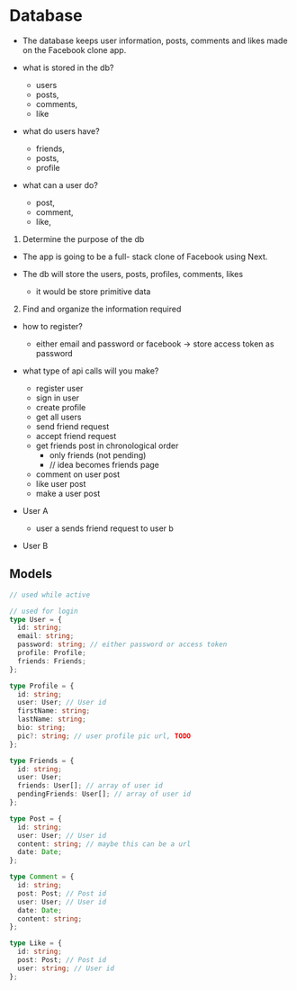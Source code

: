 # Database

- The database keeps user information, posts, comments and likes made on the Facebook clone app.

- what is stored in the db?

  - users
  - posts,
  - comments,
  - like

- what do users have?

  - friends,
  - posts,
  - profile

- what can a user do?

  - post,
  - comment,
  - like,

1. Determine the purpose of the db

- The app is going to be a full- stack clone of Facebook using Next.

- The db will store the users, posts, profiles, comments, likes

  - it would be store primitive data

2. Find and organize the information required

- how to register?
  - either email and password or facebook -> store access token as password
- what type of api calls will you make?

  - register user
  - sign in user
  - create profile
  - get all users
  - send friend request
  - accept friend request
  - get friends post in chronological order
    - only friends (not pending)
    - // idea becomes friends page
  - comment on user post
  - like user post
  - make a user post

- User A
  - user a sends friend request to user b
- User B

## Models

```typescript
// used while active

// used for login
type User = {
  id: string;
  email: string;
  password: string; // either password or access token
  profile: Profile;
  friends: Friends;
};

type Profile = {
  id: string;
  user: User; // User id
  firstName: string;
  lastName: string;
  bio: string;
  pic?: string; // user profile pic url, TODO
};

type Friends = {
  id: string;
  user: User;
  friends: User[]; // array of user id
  pendingFriends: User[]; // array of user id
};

type Post = {
  id: string;
  user: User; // User id
  content: string; // maybe this can be a url
  date: Date;
};

type Comment = {
  id: string;
  post: Post; // Post id
  user: User; // User id
  date: Date;
  content: string;
};

type Like = {
  id: string;
  post: Post; // Post id
  user: string; // User id
};
```
